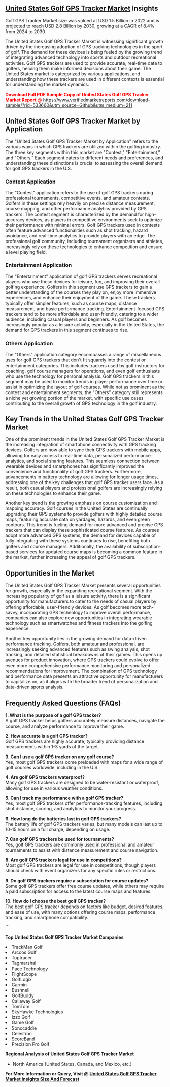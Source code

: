 <h2><a href="https://www.verifiedmarketreports.com/download-sample/?rid=533660&amp;utm_source=Github&amp;utm_medium=211" target="_blank">United States Golf GPS Tracker Market</a> Insights</h2><p>Golf GPS Tracker Market size was valued at USD 1.5 Billion in 2022 and is projected to reach USD 2.8 Billion by 2030, growing at a CAGR of 8.4% from 2024 to 2030.</p><p><p>The United States Golf GPS Tracker Market is witnessing significant growth driven by the increasing adoption of GPS tracking technologies in the sport of golf. The demand for these devices is being fueled by the growing trend of integrating advanced technology into sports and outdoor recreational activities. Golf GPS trackers are used to provide accurate, real-time data to golfers, helping them make informed decisions about their game. The United States market is categorized by various applications, and understanding how these trackers are used in different contexts is essential for understanding the market dynamics. <p><span class=""><span style="color: #ff0000;"><strong>Download Full PDF Sample Copy of United States Golf GPS Tracker Market Report</strong> @ </span><a href="https://www.verifiedmarketreports.com/download-sample/?rid=533660&amp;utm_source=Github&amp;utm_medium=211" target="_blank">https://www.verifiedmarketreports.com/download-sample/?rid=533660&amp;utm_source=Github&amp;utm_medium=211</a></span></p></p><h2>United States Golf GPS Tracker Market by Application</h2><p>The "United States Golf GPS Tracker Market by Application" refers to the various ways in which GPS trackers are utilized within the golfing industry. The three key segments within this market are "Contest," "Entertainment," and "Others." Each segment caters to different needs and preferences, and understanding these distinctions is crucial to assessing the overall demand for golf GPS trackers in the U.S.</p><h3>Contest Application</h3><p>The "Contest" application refers to the use of golf GPS trackers during professional tournaments, competitive events, and amateur contests. Golfers in these settings rely heavily on precise distance measurement, course mapping, and other performance analytics provided by GPS trackers. The contest segment is characterized by the demand for high-accuracy devices, as players in competitive environments seek to optimize their performance with minimal errors. Golf GPS trackers used in contests often feature advanced functionalities such as shot tracking, hazard avoidance, and real-time analytics to provide players with an edge. The professional golf community, including tournament organizers and athletes, increasingly rely on these technologies to enhance competition and ensure a level playing field.</p><h3>Entertainment Application</h3><p>The "Entertainment" application of golf GPS trackers serves recreational players who use these devices for leisure, fun, and improving their overall golfing experience. Golfers in this segment use GPS trackers to gain a better understanding of the courses they play on, enjoy more immersive experiences, and enhance their enjoyment of the game. These trackers typically offer simpler features, such as course maps, distance measurement, and basic performance tracking. Entertainment-focused GPS trackers tend to be more affordable and user-friendly, catering to a wider audience, including casual players and beginners. As golf becomes increasingly popular as a leisure activity, especially in the United States, the demand for GPS trackers in this segment continues to rise.</p><h3>Others Application</h3><p>The "Others" application category encompasses a range of miscellaneous uses for golf GPS trackers that don't fit squarely into the contest or entertainment categories. This includes trackers used by golf instructors for coaching, golf course managers for operations, and even golf enthusiasts who use the technology for personal analysis. Golf GPS trackers in this segment may be used to monitor trends in player performance over time or assist in optimizing the layout of golf courses. While not as prominent as the contest and entertainment segments, the "Others" category still represents a niche yet growing portion of the market, with specific use cases contributing to the overall growth of GPS technology in the golf industry.</p><h2>Key Trends in the United States Golf GPS Tracker Market</h2><p>One of the prominent trends in the United States Golf GPS Tracker Market is the increasing integration of smartphone connectivity with GPS tracking devices. Golfers are now able to sync their GPS trackers with mobile apps, allowing for easy access to real-time data, personalized performance analytics, and social sharing features. This seamless connection between wearable devices and smartphones has significantly improved the convenience and functionality of golf GPS trackers. Furthermore, advancements in battery technology are allowing for longer usage times, addressing one of the key challenges that golf GPS tracker users face. As a result, both casual players and professional golfers are increasingly relying on these technologies to enhance their game.</p><p>Another key trend is the growing emphasis on course customization and mapping accuracy. Golf courses in the United States are continually upgrading their GPS systems to provide golfers with highly detailed course maps, featuring accurate data on yardages, hazards, and even green contours. This trend is fueling demand for more advanced and precise GPS trackers that can display these sophisticated course features. As courses adopt more advanced GPS systems, the demand for devices capable of fully integrating with these systems continues to rise, benefiting both golfers and course managers. Additionally, the availability of subscription-based services for updated course maps is becoming a common feature in the market, further increasing the appeal of golf GPS trackers.</p><h2>Opportunities in the Market</h2><p>The United States Golf GPS Tracker Market presents several opportunities for growth, especially in the expanding recreational segment. With the increasing popularity of golf as a leisure activity, there is a significant opportunity for manufacturers to cater to the needs of casual players by offering affordable, user-friendly devices. As golf becomes more tech-savvy, incorporating GPS technology to improve overall performance, companies can also explore new opportunities in integrating wearable technology such as smartwatches and fitness trackers into the golfing experience.</p><p>Another key opportunity lies in the growing demand for data-driven performance tracking. Golfers, both amateur and professional, are increasingly seeking advanced features such as swing analysis, shot tracking, and detailed statistical breakdowns of their games. This opens up avenues for product innovation, where GPS trackers could evolve to offer even more comprehensive performance monitoring and personalized recommendations for improvement. The combination of GPS technology and performance data presents an attractive opportunity for manufacturers to capitalize on, as it aligns with the broader trend of personalization and data-driven sports analysis.</p><h2>Frequently Asked Questions (FAQs)</h2><p><strong>1. What is the purpose of a golf GPS tracker?</strong><br> A golf GPS tracker helps golfers accurately measure distances, navigate the course, and analyze performance to improve their game.</p><p><strong>2. How accurate is a golf GPS tracker?</strong><br> Golf GPS trackers are highly accurate, typically providing distance measurements within 1-3 yards of the target.</p><p><strong>3. Can I use a golf GPS tracker on any golf course?</strong><br> Yes, most golf GPS trackers come preloaded with maps for a wide range of golf courses worldwide, including in the U.S.</p><p><strong>4. Are golf GPS trackers waterproof?</strong><br> Many golf GPS trackers are designed to be water-resistant or waterproof, allowing for use in various weather conditions.</p><p><strong>5. Can I track my performance with a golf GPS tracker?</strong><br> Yes, most golf GPS trackers offer performance-tracking features, including shot distance, scoring, and analytics to monitor your progress.</p><p><strong>6. How long do the batteries last in golf GPS trackers?</strong><br> The battery life of golf GPS trackers varies, but many models can last up to 10-15 hours on a full charge, depending on usage.</p><p><strong>7. Can golf GPS trackers be used for tournaments?</strong><br> Yes, golf GPS trackers are commonly used in professional and amateur tournaments to assist with distance measurement and course navigation.</p><p><strong>8. Are golf GPS trackers legal for use in competitions?</strong><br> Most golf GPS trackers are legal for use in competitions, though players should check with event organizers for any specific rules or restrictions.</p><p><strong>9. Do golf GPS trackers require a subscription for course updates?</strong><br> Some golf GPS trackers offer free course updates, while others may require a paid subscription for access to the latest course maps and features.</p><p><strong>10. How do I choose the best golf GPS tracker?</strong><br> The best golf GPS tracker depends on factors like budget, desired features, and ease of use, with many options offering course maps, performance tracking, and smartphone compatibility.</p>```</p><p><strong>Top United States Golf GPS Tracker Market Companies</strong></p><div data-test-id=""><p><li>TrackMan Golf</li><li> Arccos Golf</li><li> Toptracer</li><li> Tagmarshal</li><li> Pace Technology</li><li> FlightScope</li><li> GolfLogix</li><li> Garmin</li><li> Bushnell</li><li> GolfBuddy</li><li> Callaway Golf</li><li> TomTom</li><li> SkyHawke Technologies</li><li> Izzo Golf</li><li> Game Golf</li><li> Sonocaddie</li><li> Celestron</li><li> ScoreBand</li><li> Precision Pro Golf</li></p><div><strong>Regional Analysis of&nbsp;United States Golf GPS Tracker Market</strong></div><ul><li dir="ltr"><p dir="ltr">North America&nbsp;(United States, Canada, and Mexico, etc.)</p></li></ul><p><strong>For More Information or Query, Visit @&nbsp;</strong><strong><a href="https://www.verifiedmarketreports.com/product/golf-gps-tracker-market/?utm_source=Github&amp;utm_medium=211" target="_blank">United States Golf GPS Tracker Market Insights Size And Forecast</a></strong></p></div>
